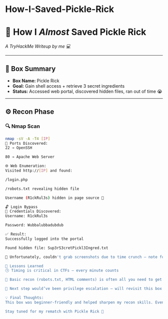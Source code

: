 # How-I-Saved-Pickle-Rick
# 🥒 How I *Almost* Saved Pickle Rick  
*A TryHackMe Writeup by me 💻*

---

## 🧠 Box Summary
- **Box Name:** Pickle Rick  
- **Goal:** Gain shell access + retrieve 3 secret ingredients  
- **Status:** Accessed web portal, discovered hidden files, ran out of time 😭

---

## ⚙️ Recon Phase

### 🔍 Nmap Scan  
```bash
nmap -sV -A -T4 [IP]
📌 Ports Discovered:
22 → OpenSSH

80 → Apache Web Server

🌐 Web Enumeration:
Visited http://[IP] and found:

/login.php

/robots.txt revealing hidden file

Username (R1ckRul3s) hidden in page source 👀

🔓 Login Bypass
🎯 Credentials Discovered:
Username: R1ckRul3s

Password: Wubbalubbadubdub

✅ Result:
Successfully logged into the portal

Found hidden file: Sup3rS3cretPickl3Ingred.txt

🧾 Unfortunately, couldn't grab screenshots due to time crunch — note for next time!

🧪 Lessons Learned
🕓 Timing is critical in CTFs — every minute counts

🔁 Basic recon (robots.txt, HTML comments) is often all you need to get started

🧱 Next step would’ve been privilege escalation — will revisit this box soon

💡 Final Thoughts:
This box was beginner-friendly and helped sharpen my recon skills. Even though I couldn’t finish it 100%, it was a valuable run.

Stay tuned for my rematch with Pickle Rick 💪
